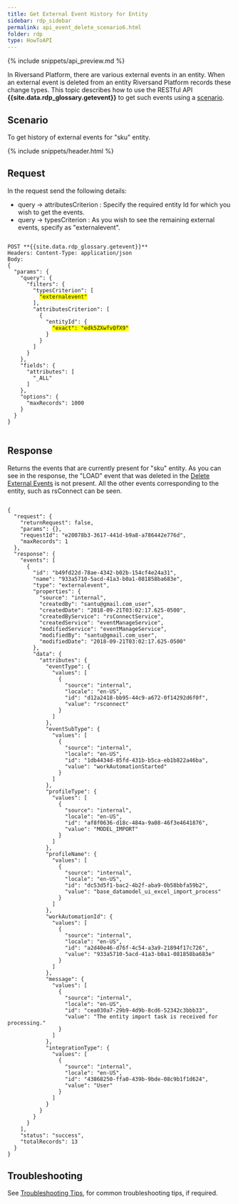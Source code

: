 ```yaml
---
title: Get External Event History for Entity
sidebar: rdp_sidebar
permalink: api_event_delete_scenario6.html
folder: rdp
type: HowToAPI
---
```


{% include snippets/api_preview.md %}

In Riversand Platform, there are various external events in an entity. When an external event is deleted from an entity Riversand Platform records these change types. This topic describes how to use the RESTful API **{{site.data.rdp_glossary.getevent}}** to get such events using a [scenario](#scenario).

## Scenario

To get history of external events for "sku" entity.

{% include snippets/header.html %}

## Request

In the request send the following details:

* query -> attributesCriterion : Specify the required entity Id for which you wish to get the events.
* query -> typesCriterion : As you wish to see the remaining external events, specify as "externalevent". 

<pre>
<code>
POST **{{site.data.rdp_glossary.getevent}}**
Headers: Content-Type: application/json
Body:
{
  "params": {
    "query": {
      "filters": {
        "typesCriterion": [
          <span style="background-color: #FFFF00">"externalevent"</span>
        ],
        "attributesCriterion": [
          {
            "entityId": {
              <span style="background-color: #FFFF00">"exact": "edk5ZXwfvQfX9"</span>
            }
          }
        ]
      }
    },
    "fields": {
      "attributes": [
        "_ALL"
      ]
    },
    "options": {
      "maxRecords": 1000
    }
  }
}
</code>
</pre> 

## Response

Returns the events that are currently present for "sku" entity. As you can see in the response, the "LOAD" event that was deleted in the [Delete External Events](api_event_delete_scenario5.html) is not present. All the other events corresponding to the entity, such as rsConnect can be seen.

<pre><code>
{
  "request": {
    "returnRequest": false,
    "params": {},
    "requestId": "e20078b3-3617-441d-b9a8-a786442e776d",
    "maxRecords": 1
  },
  "response": {
    "events": [
      {
        "id": "b49fd22d-78ae-4342-b02b-154cf4e24a31",
        "name": "933a5710-5acd-41a3-b0a1-081858ba683e",
        "type": "externalevent",
        "properties": {
          "source": "internal",
          "createdBy": "santu@gmail.com_user",
          "createdDate": "2018-09-21T03:02:17.625-0500",
          "createdByService": "rsConnectService",
          "createdService": "eventManageService",
          "modifiedService": "eventManageService",
          "modifiedBy": "santu@gmail.com_user",
          "modifiedDate": "2018-09-21T03:02:17.625-0500"
        },
        "data": {
          "attributes": {
            "eventType": {
              "values": [
                {
                  "source": "internal",
                  "locale": "en-US",
                  "id": "d12a2418-bb95-44c9-a672-0f14292d6f0f",
                  "value": "rsconnect"
                }
              ]
            },
            "eventSubType": {
              "values": [
                {
                  "source": "internal",
                  "locale": "en-US",
                  "id": "1db4434d-85fd-431b-b5ca-eb1b822a46ba",
                  "value": "workAutomationStarted"
                }
              ]
            },
            "profileType": {
              "values": [
                {
                  "source": "internal",
                  "locale": "en-US",
                  "id": "af8f0636-d18c-484a-9a08-46f3e4641876",
                  "value": "MODEL_IMPORT"
                }
              ]
            },
            "profileName": {
              "values": [
                {
                  "source": "internal",
                  "locale": "en-US",
                  "id": "dc53d5f1-bac2-4b2f-aba9-0b58bbfa59b2",
                  "value": "base_datamodel_ui_excel_import_process"
                }
              ]
            },
            "workAutomationId": {
              "values": [
                {
                  "source": "internal",
                  "locale": "en-US",
                  "id": "a2d40e46-d76f-4c54-a3a9-21894f17c726",
                  "value": "933a5710-5acd-41a3-b0a1-081858ba683e"
                }
              ]
            },
            "message": {
              "values": [
                {
                  "source": "internal",
                  "locale": "en-US",
                  "id": "cea030a7-29b9-4d9b-8cd6-52342c3bbb33",
                  "value": "The entity import task is received for processing."
                }
              ]
            },
            "integrationType": {
              "values": [
                {
                  "source": "internal",
                  "locale": "en-US",
                  "id": "43868250-ffa0-439b-9bde-08c9b1f1d624",
                  "value": "User"
                }
              ]
            }
          }
        }
      }
    ],
    "status": "success",
    "totalRecords": 13
  }
}
</code></pre>

## Troubleshooting

See [Troubleshooting Tips](api_troubleshooting_tips.html), for common troubleshooting tips, if required.